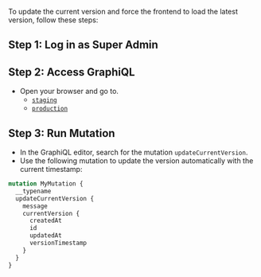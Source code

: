 To update the current version and force the frontend to load the latest version, follow these steps:

## Step 1: Log in as Super Admin

## Step 2: Access GraphiQL
- Open your browser and go to.
   - [`staging`](https://elearningplus.staging.zanda360.com/graphiql)
   - [`production`](https://elearningplus.zanda360.com/graphiql)

## Step 3: Run Mutation
- In the GraphiQL editor, search for the mutation `updateCurrentVersion`.
- Use the following mutation to update the version automatically with the current timestamp:

```graphql
mutation MyMutation {
  __typename
  updateCurrentVersion {
    message
    currentVersion {
      createdAt
      id
      updatedAt
      versionTimestamp
    }
  }
}
```
